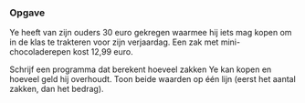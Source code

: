 ### Opgave

Ye heeft van zijn ouders 30 euro gekregen waarmee hij iets mag kopen om in de klas te trakteren voor zijn verjaardag. Een zak met mini-chocoladerepen kost 12,99 euro.

Schrijf een programma dat berekent hoeveel zakken Ye kan kopen en hoeveel geld hij overhoudt. Toon beide waarden op één lijn (eerst het aantal zakken, dan het bedrag).
